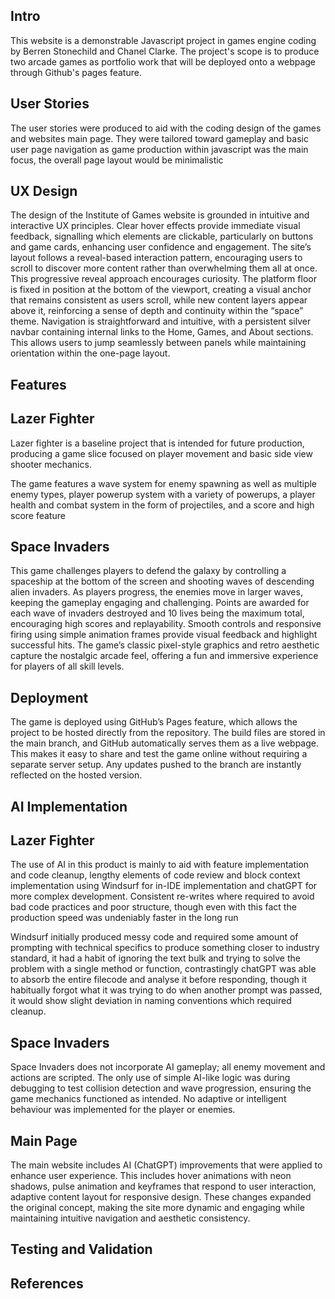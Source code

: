 Intro
------
This website is a demonstrable Javascript project in games engine coding by Berren Stonechild and Chanel Clarke. The project's scope is to produce two arcade games as portfolio work that will be deployed onto a webpage through Github's pages feature.

User Stories
--------
The user stories were produced to aid with the coding design of the games and websites main page. They were tailored toward gameplay and basic user page navigation as game production within javascript was the main focus, the overall page layout would be minimalistic

UX Design
--------
The design of the Institute of Games website is grounded in intuitive and interactive UX principles. Clear hover effects provide immediate visual feedback, signalling which elements are clickable, particularly on buttons and game cards, enhancing user confidence and engagement. The site’s layout follows a reveal-based interaction pattern, encouraging users to scroll to discover more content rather than overwhelming them all at once. This progressive reveal approach encourages curiosity.
The platform floor is fixed in position at the bottom of the viewport, creating a visual anchor that remains consistent as users scroll, while new content layers appear above it, reinforcing a sense of depth and continuity within the “space” theme. Navigation is straightforward and intuitive, with a persistent silver navbar containing internal links to the Home, Games, and About sections. This allows users to jump seamlessly between panels while maintaining orientation within the one-page layout.


Features
--------
Lazer Fighter
--------
Lazer fighter is a baseline project that is intended for future production, producing a game slice focused on player movement and basic side view shooter mechanics. 

The game features a wave system for enemy spawning as well as multiple enemy types, player powerup system with a variety of powerups, a player health and combat system in the form of projectiles, and a score and high score feature

Space Invaders
----------
This game challenges players to defend the galaxy by controlling a spaceship at the bottom of the screen and shooting waves of descending alien invaders. As players progress, the enemies move in larger waves, keeping the gameplay engaging and challenging. Points are awarded for each wave of invaders destroyed and 10 lives being the maximum total, encouraging high scores and replayability. Smooth controls and responsive firing using simple animation frames provide visual feedback and highlight successful hits. The game’s classic pixel-style graphics and retro aesthetic capture the nostalgic arcade feel, offering a fun and immersive experience for players of all skill levels.

Deployment
--------
The game is deployed using GitHub’s Pages feature, which allows the project to be hosted directly from the repository. The build files are stored in the main branch, and GitHub automatically serves them as a live webpage. This makes it easy to share and test the game online without requiring a separate server setup. Any updates pushed to the branch are instantly reflected on the hosted version.

AI Implementation
------------
Lazer Fighter
-----------
The use of AI in this product is mainly to aid with feature implementation and code cleanup, lengthy elements of code review and block context implementation using Windsurf for in-IDE implementation and chatGPT for more complex development. Consistent re-writes where required to avoid bad code practices and poor structure, though even with this fact the production speed was undeniably faster in the long run

Windsurf initially produced messy code and required some amount of prompting with technical specifics to produce something closer to industry standard, it had a habit of ignoring the text bulk and trying to solve the problem with a single method or function, contrastingly chatGPT was able to absorb the entire filecode and analyse it before responding, though it habitually forgot what it was trying to do when another prompt was passed, it would show slight deviation in naming conventions which required cleanup. 

Space Invaders
------------
Space Invaders does not incorporate AI gameplay; all enemy movement and actions are scripted. The only use of simple AI-like logic was during debugging to test collision detection and wave progression, ensuring the game mechanics functioned as intended. No adaptive or intelligent behaviour was implemented for the player or enemies.

Main Page
-------
The main website includes AI (ChatGPT) improvements that were applied to enhance user experience. This includes hover animations with neon shadows, pulse animation and keyframes that respond to user interaction, adaptive content layout for responsive design. These changes expanded the original concept, making the site more dynamic and engaging while maintaining intuitive navigation and aesthetic consistency.

Testing and Validation
------------------

References
--------



